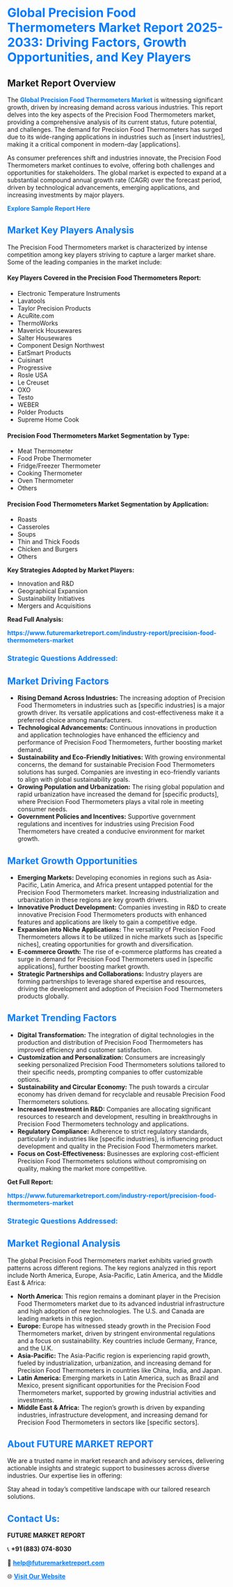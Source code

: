 <h1 style="color: #007BFF;">Global Precision Food Thermometers Market Report 2025-2033: Driving Factors, Growth Opportunities, and Key Players</h1>

<section id="overview">
<h2>Market Report Overview</h2>
<p>The <a href="https://www.futuremarketreport.com/industry-report/precision-food-thermometers-market" style="color: #007BFF; text-decoration: none;"><strong>Global Precision Food Thermometers Market</strong></a> is witnessing significant growth, driven by increasing demand across various industries. This report delves into the key aspects of the Precision Food Thermometers market, providing a comprehensive analysis of its current status, future potential, and challenges. The demand for Precision Food Thermometers has surged due to its wide-ranging applications in industries such as [insert industries], making it a critical component in modern-day [applications].</p>
<p>As consumer preferences shift and industries innovate, the Precision Food Thermometers market continues to evolve, offering both challenges and opportunities for stakeholders. The global market is expected to expand at a substantial compound annual growth rate (CAGR) over the forecast period, driven by technological advancements, emerging applications, and increasing investments by major players.</p>
</section>

<section id="overview">
<p><a href="https://www.futuremarketreport.com/request-sample/reportId=51107" style="color: #007BFF; text-decoration: none;"><strong>Explore Sample Report Here</strong></a></p>
</section>

<section id="key-players">
<h2 style="color: #007BFF;">Market Key Players Analysis</h2>
<p>The Precision Food Thermometers market is characterized by intense competition among key players striving to capture a larger market share. Some of the leading companies in the market include:</p>
<h4>Key Players Covered in the Precision Food Thermometers Report:</h4>
<ul><li>Electronic Temperature Instruments</li><li>Lavatools</li><li>Taylor Precision Products</li><li>AcuRite.com</li><li>ThermoWorks</li><li>Maverick Housewares</li><li>Salter Housewares</li><li>Component Design Northwest</li><li>EatSmart Products</li><li>Cuisinart</li><li>Progressive</li><li>Rosle USA</li><li>Le Creuset</li><li>OXO</li><li>Testo</li><li>WEBER</li><li>Polder Products</li><li>Supreme Home Cook</li></ul>
<h4>Precision Food Thermometers Market Segmentation by Type:</h4>
<ul><li>Meat Thermometer</li><li>Food Probe Thermometer</li><li>Fridge/Freezer Thermometer</li><li>Cooking Thermometer</li><li>Oven Thermometer</li><li>Others</li></ul>

<h4>Precision Food Thermometers Market Segmentation by Application:</h4>
<ul><li>Roasts</li><li>Casseroles</li><li>Soups</li><li>Thin and Thick Foods</li><li>Chicken and Burgers</li><li>Others</li></ul>
<p><strong>Key Strategies Adopted by Market Players:</strong></p>
<ul>
<li>Innovation and R&D</li>
<li>Geographical Expansion</li>
<li>Sustainability Initiatives</li>
<li>Mergers and Acquisitions</li>
</ul>
</section>

<section>
<p><strong>Read Full Analysis: </strong></p><a href="https://www.futuremarketreport.com/industry-report/precision-food-thermometers-market" style="color: #007BFF; text-decoration: none;"><strong>https://www.futuremarketreport.com/industry-report/precision-food-thermometers-market</strong></a>
<h3 style="color: #007BFF;">Strategic Questions Addressed:</h3>
</section>

<section id="driving-factors">
<h2 style="color: #007BFF;">Market Driving Factors</h2>
<ul>
<li><strong>Rising Demand Across Industries:</strong> The increasing adoption of Precision Food Thermometers in industries such as [specific industries] is a major growth driver. Its versatile applications and cost-effectiveness make it a preferred choice among manufacturers.</li>
<li><strong>Technological Advancements:</strong> Continuous innovations in production and application technologies have enhanced the efficiency and performance of Precision Food Thermometers, further boosting market demand.</li>
<li><strong>Sustainability and Eco-Friendly Initiatives:</strong> With growing environmental concerns, the demand for sustainable Precision Food Thermometers solutions has surged. Companies are investing in eco-friendly variants to align with global sustainability goals.</li>
<li><strong>Growing Population and Urbanization:</strong> The rising global population and rapid urbanization have increased the demand for [specific products], where Precision Food Thermometers plays a vital role in meeting consumer needs.</li>
<li><strong>Government Policies and Incentives:</strong> Supportive government regulations and incentives for industries using Precision Food Thermometers have created a conducive environment for market growth.</li>
</ul>
</section>

<section id="growth-opportunities">
<h2 style="color: #007BFF;">Market Growth Opportunities</h2>
<ul>
<li><strong>Emerging Markets:</strong> Developing economies in regions such as Asia-Pacific, Latin America, and Africa present untapped potential for the Precision Food Thermometers market. Increasing industrialization and urbanization in these regions are key growth drivers.</li>
<li><strong>Innovative Product Development:</strong> Companies investing in R&D to create innovative Precision Food Thermometers products with enhanced features and applications are likely to gain a competitive edge.</li>
<li><strong>Expansion into Niche Applications:</strong> The versatility of Precision Food Thermometers allows it to be utilized in niche markets such as [specific niches], creating opportunities for growth and diversification.</li>
<li><strong>E-commerce Growth:</strong> The rise of e-commerce platforms has created a surge in demand for Precision Food Thermometers used in [specific applications], further boosting market growth.</li>
<li><strong>Strategic Partnerships and Collaborations:</strong> Industry players are forming partnerships to leverage shared expertise and resources, driving the development and adoption of Precision Food Thermometers products globally.</li>
</ul>
</section>

<section id="trending-factors">
<h2 style="color: #007BFF;">Market Trending Factors</h2>
<ul>
<li><strong>Digital Transformation:</strong> The integration of digital technologies in the production and distribution of Precision Food Thermometers has improved efficiency and customer satisfaction.</li>
<li><strong>Customization and Personalization:</strong> Consumers are increasingly seeking personalized Precision Food Thermometers solutions tailored to their specific needs, prompting companies to offer customizable options.</li>
<li><strong>Sustainability and Circular Economy:</strong> The push towards a circular economy has driven demand for recyclable and reusable Precision Food Thermometers solutions.</li>
<li><strong>Increased Investment in R&D:</strong> Companies are allocating significant resources to research and development, resulting in breakthroughs in Precision Food Thermometers technology and applications.</li>
<li><strong>Regulatory Compliance:</strong> Adherence to strict regulatory standards, particularly in industries like [specific industries], is influencing product development and quality in the Precision Food Thermometers market.</li>
<li><strong>Focus on Cost-Effectiveness:</strong> Businesses are exploring cost-efficient Precision Food Thermometers solutions without compromising on quality, making the market more competitive.</li>
</ul>
</section>

<section>
<p><strong>Get Full Report: </strong></p><a href="https://www.futuremarketreport.com/industry-report/precision-food-thermometers-market" style="color: #007BFF; text-decoration: none;"><strong>https://www.futuremarketreport.com/industry-report/precision-food-thermometers-market</strong></a>
<h3 style="color: #007BFF;">Strategic Questions Addressed:</h3>
</section>


<section id="regional-analysis">
<h2 style="color: #007BFF;">Market Regional Analysis</h2>
<p>The global Precision Food Thermometers market exhibits varied growth patterns across different regions. The key regions analyzed in this report include North America, Europe, Asia-Pacific, Latin America, and the Middle East & Africa:</p>
<ul>
<li><strong>North America:</strong> This region remains a dominant player in the Precision Food Thermometers market due to its advanced industrial infrastructure and high adoption of new technologies. The U.S. and Canada are leading markets in this region.</li>
<li><strong>Europe:</strong> Europe has witnessed steady growth in the Precision Food Thermometers market, driven by stringent environmental regulations and a focus on sustainability. Key countries include Germany, France, and the U.K.</li>
<li><strong>Asia-Pacific:</strong> The Asia-Pacific region is experiencing rapid growth, fueled by industrialization, urbanization, and increasing demand for Precision Food Thermometers in countries like China, India, and Japan.</li>
<li><strong>Latin America:</strong> Emerging markets in Latin America, such as Brazil and Mexico, present significant opportunities for the Precision Food Thermometers market, supported by growing industrial activities and investments.</li>
<li><strong>Middle East & Africa:</strong> The region’s growth is driven by expanding industries, infrastructure development, and increasing demand for Precision Food Thermometers in sectors like [specific sectors].</li>
</ul>
</section>

<footer>
<h2 style="color: #007BFF;">About FUTURE MARKET REPORT</h2>
<p>We are a trusted name in market research and advisory services, delivering actionable insights and strategic support to businesses across diverse industries. Our expertise lies in offering:</p>

<p>Stay ahead in today’s competitive landscape with our tailored research solutions.</p>

<h2 style="color: #007BFF;">Contact Us:</h2>
<p><strong>FUTURE MARKET REPORT</strong></p>
<p>📞 <strong>+91 (883) 074-8030</strong></p>
<p>📧 <strong><a href="mailto:help@futuremarketreport.com" style="color: #007BFF;">help@futuremarketreport.com</a></strong></p>
<p>🌐 <strong><a href="https://www.futuremarketreport.com/" style="color: #007BFF;">Visit Our Website</a></strong></p>
</footer>